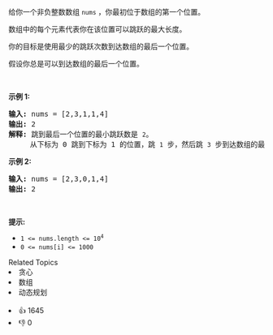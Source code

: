<p>给你一个非负整数数组 <code>nums</code> ，你最初位于数组的第一个位置。</p>

<p>数组中的每个元素代表你在该位置可以跳跃的最大长度。</p>

<p>你的目标是使用最少的跳跃次数到达数组的最后一个位置。</p>

<p>假设你总是可以到达数组的最后一个位置。</p>

<p> </p>

<p><strong>示例 1:</strong></p>

<pre>
<strong>输入:</strong> nums = [2,3,1,1,4]
<strong>输出:</strong> 2
<strong>解释:</strong> 跳到最后一个位置的最小跳跃数是 <code>2</code>。
     从下标为 0 跳到下标为 1 的位置，跳 <code>1</code> 步，然后跳 <code>3</code> 步到达数组的最后一个位置。
</pre>

<p><strong>示例 2:</strong></p>

<pre>
<strong>输入:</strong> nums = [2,3,0,1,4]
<strong>输出:</strong> 2
</pre>

<p> </p>

<p><strong>提示:</strong></p>

<ul>
	<li><code>1 <= nums.length <= 10<sup>4</sup></code></li>
	<li><code>0 <= nums[i] <= 1000</code></li>
</ul>
<div><div>Related Topics</div><div><li>贪心</li><li>数组</li><li>动态规划</li></div></div><br><div><li>👍 1645</li><li>👎 0</li></div>